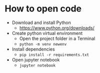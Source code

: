 # How to open code
- Download and install Python
  - https://www.python.org/downloads/
- Create python virtual environment
  - Open the project folder in a Terminal
  - `python -m venv newenv`
- Install dependencies
  - `pip install -r requirements.txt`
- Open jupyter notebook
  - `jupyter notebook`